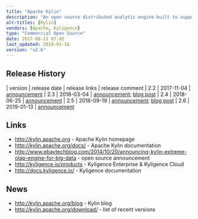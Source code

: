 ```yaml
---
title: "Apache Kylin"
description: "An open source distributed analytic engine built to support sub-second OLAP / star schema style queries using SQL on extremely large datasets on Hadoop. Data is read from a star schema data model in Hive to build a data cube of pre-calculated metrics by dimensions using MapReduce or Spark with the results stored in a key-value datastore (HBase). SQL queries can be submitted to the query engine, with results returned with sub-second latency if the required data exists in an HBase cube, otherwise the query is optionally routed back to its original source on Hadoop. Supports compression of large datasets by dictionary encoding cube data using a triple data structure, combination pruning and aggregation grouping of dimensions for efficient data storage, and uses approximation query capability (HyperLogLog) to estimate distinct items and TopN to answer top-k queries. Row keys are composed by dimension encoded values and HBase's fuzzy row filtering is performed directly on the storage nodes to implement low latency lookups. Simple additive and aggregation operations (sum, count or like) are also performed on the storage nodes using HBase coprocessors to provide efficient computational parallelism and minimise network latency. Uses Apache Calcite for SQL parsing and optimisation, comes with an ODBC driver, a JDBC driver and a REST API to integrate with third party business intelligence tools such as Tableau, Microsoft Excel and PowerBI. Includes a web interface and REST API for model building and cube design (with support for hierarchy, joint and derived dimensions), job management (full, incremental and streaming builds) and monitoring and permission management (providing security at a project or cube level).  New beta features include building cubes from Kafka streaming data and cube building using Spark instead of MapReduce. Originally developed at Ebay, donated to the Apache Foundation in November 2014, graduating in November 2015, with a 1.0 release in September 2015, and still under active development. Commercial support available from Kyligence, who distribute their own product based on Kylin replacing HBase with a custom columnar storage engine (with cell level access control and integration with LDAP), along with a web based BI tool for self service analysis and a dashboard for Kylin cluster management."
alt-titles: [Kylin]
vendors: [Apache, Kyligence]
type: "Commercial Open Source"
date: 2017-08-21 07:45
last_updated: 2019-01-16
version: "v2.6"
---
```

## Release History

| version | release date | release links | release comment
| 2.2 | 2017-11-04 | [announcement](https://mail-archives.apache.org/mod_mbox/www-announce/201711.mbox/%3CCA+LQBaRUR4KR_BT+KC+M7M77NXAPfy+mT39bWQBo=dLVYsB5yQ@mail.gmail.com%3E)
| 2.3 | 2018-03-04 | [announcement](http://mail-archives.us.apache.org/mod_mbox/www-announce/201803.mbox/%3CCABh5zFxxo1NKXZT8i0W-Xu7iDc=tZeXRBNBSXgnsYM3T+XaQEg@mail.gmail.com%3E); [blog post](http://kylin.apache.org/blog/2018/03/04/release-v2.3.0/)
| 2.4 | 2018-06-25 | [announcement](http://mail-archives.us.apache.org/mod_mbox/www-announce/201806.mbox/%3CCANfpUcsJX5a3dTZwbvHkCPxv_BKcUxD2YB_6KttGU5bfXW=FkQ@mail.gmail.com%3E)
| 2.5 | 2018-09-19 | [announcement](http://mail-archives.apache.org/mod_mbox/www-announce/201809.mbox/%3CCANfpUcvMr=PG9pphR=uS4zpkvT9YzNudnvHtQSkO3g+bHbWcrw@mail.gmail.com%3E); [blog post](http://kylin.apache.org/blog/2018/09/20/release-v2.5.0/)
| 2.6 | 2019-01-13 | [announcement](http://mail-archives.apache.org/mod_mbox/www-announce/201901.mbox/%3CCANS2ep-b_NwKfykc8yapkb4jrd2BPv7sQV=gUuzKHi5RdoXAHA@mail.gmail.com%3E)

## Links

* <http://kylin.apache.org> - Apache Kylin homepage
* <http://kylin.apache.org/docs/> - Apache Kylin documentation
* <http://www.ebaytechblog.com/2014/10/20/announcing-kylin-extreme-olap-engine-for-big-data> - open source announcement
* <http://kyligence.io/products> - Kyligence Enterprise & Kyligence Cloud
* <http://docs.kyligence.io/> - Kyligence documentation

## News

* <http://kylin.apache.org/blog> - Kylin blog
* <http://kylin.apache.org/download/> - list of recent versions
